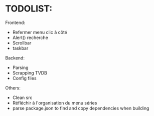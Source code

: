 TODOLIST:
==========
Frontend:
 - Refermer menu clic à côté
 - Alert() recherche
 - Scrollbar
 - taskbar

Backend:
 - Parsing
 - Scrapping TVDB
 - Config files

Others:
 - Clean src
 - Réfléchir à l'organisation du menu séries
 - parse package.json to find and copy dependencies when building